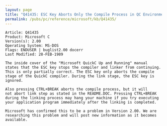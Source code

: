```yaml
---
layout: page
title: "Q41435: ESC Key Aborts Only the Compile Process in QC Environment"
permalink: /pubs/pc/reference/microsoft/kb/Q41435/
---
```


	Article: Q41435
	Product: Microsoft C
	Version(s): 2.00
	Operating System: MS-DOS
	Flags: ENDUSER | buglist2.00 docerr
	Last Modified: 28-FEB-1989
	
	The inside cover of the "Microsoft QuickC Up and Running" manual
	states that the ESC key stops the compiler and linker from continuing.
	This is only partially correct. The ESC key only aborts the compile
	stage of the QuickC compiler. During the link stage, the ESC key is
	ignored.
	
	Also pressing CTRL+BREAK aborts the compile process, but it will
	not abort link step as stated in the README.DOC. Pressing CTRL+BREAK
	during the linking process may hang your machine if you try executing
	your application program immediately after the linking is completed.
	
	Microsoft has confirmed this to be a problem in Version 2.00. We are
	researching this problem and will post new information as it becomes
	available.
